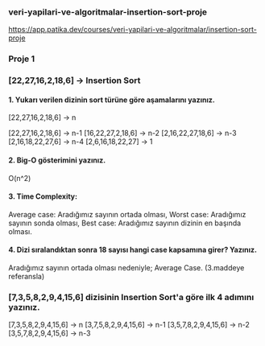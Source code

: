 ### veri-yapilari-ve-algoritmalar-insertion-sort-proje
https://app.patika.dev/courses/veri-yapilari-ve-algoritmalar/insertion-sort-proje


### Proje 1
### [22,27,16,2,18,6] -> Insertion Sort
#### 1.	Yukarı verilen dizinin sort türüne göre aşamalarını yazınız.
[22,27,16,2,18,6] 		-> n

[22,27,16,2,18,6] 		-> n-1
[16,22,27,2,18,6] 		-> n-2
[2,16,22,27,18,6] 		-> n-3
[2,16,18,22,27,6] 		-> n-4
[2,6,16,18,22,27] 		-> 1

#### 2.	Big-O gösterimini yazınız.
O(n^2)

#### 3.	Time Complexity: 
Average case: Aradığımız sayının ortada olması,
Worst case: Aradığımız sayının sonda olması, 
Best case: Aradığımız sayının dizinin en başında olması.

#### 4.	Dizi sıralandıktan sonra 18 sayısı hangi case kapsamına girer? Yazınız.
Aradığımız sayının ortada olması nedeniyle; Average Case. (3.maddeye referansla)


### [7,3,5,8,2,9,4,15,6] dizisinin Insertion Sort'a göre ilk 4 adımını yazınız.
[7,3,5,8,2,9,4,15,6]		-> n
[3,7,5,8,2,9,4,15,6]		-> n-1
[3,5,7,8,2,9,4,15,6]		-> n-2
[3,5,7,8,2,9,4,15,6]		-> n-3
